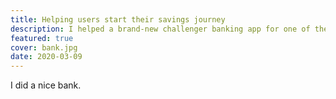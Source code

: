 ```yaml
---
title: Helping users start their savings journey
description: I helped a brand-new challenger banking app for one of the UK’s best-known financial brands. 
featured: true
cover: bank.jpg
date: 2020-03-09
---
```


I did a nice bank.
